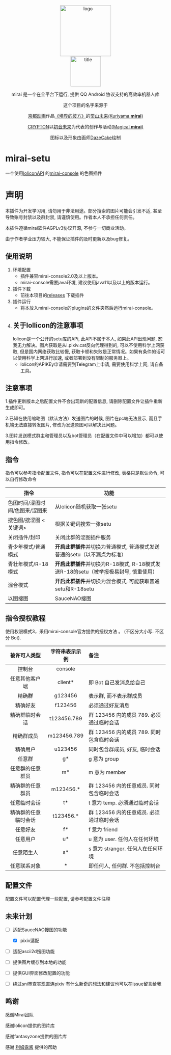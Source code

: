 <div align="center">
   <img width="160" src="doc/mirai.png" alt="logo"></br>

   <img width="95" src="doc/mirai.svg" alt="title">

mirai 是一个在全平台下运行, 提供 QQ Android 协议支持的高效率机器人库

这个项目的名字来源于
<p><a href = "http://www.kyotoanimation.co.jp/">京都动画</a>作品<a href = "https://zh.moegirl.org.cn/zh-hans/%E5%A2%83%E7%95%8C%E7%9A%84%E5%BD%BC%E6%96%B9">《境界的彼方》</a>的<a href = "https://zh.moegirl.org.cn/zh-hans/%E6%A0%97%E5%B1%B1%E6%9C%AA%E6%9D%A5">栗山未来(Kuriyama <b>mirai</b>)</a></p>
<p><a href = "https://www.crypton.co.jp/">CRYPTON</a>以<a href = "https://www.crypton.co.jp/miku_eng">初音未来</a>为代表的创作与活动<a href = "https://magicalmirai.com/2019/index_en.html">(Magical <b>mirai</b>)</a></p>
图标以及形象由画师<a href = "https://github.com/DazeCake">DazeCake</a>绘制
</div>

# mirai-setu

一个使用[loliconAPI](https://api.lolicon.app/#/setu) 的[mirai-console](https://github.com/mamoe/mirai-console) 的色图插件

# 声明

本插件为开发学习用, 请勿用于非法用途。部分搜索的图片可能会引发不适, 甚至导致账号封禁以及群封禁, 请谨慎使用。作者本人不承担任何责任。

本插件遵循mirai软件AGPLv3协议开源, 不参与一切商业活动。

由于作者学业压力较大, 不能保证插件的及时更新以及bug修复。

## 使用说明

1. 环境配置
   - 插件兼容mirai-console2.0及以上版本。
   - mirai-console需要java环境, 建议使用java11以及以上的版本运行。
2. 插件下载
   - 前往本项目的[releases](https://github.com/meaningtree/mirai-setu/releases) 下载插件
3. 插件运行
   - 将本放入mirai-console的plugins的文件夹然后运行mirai-console。
4. 关于lollicon的注意事项
   -
   lolicon是一个公开的setu库的APi, 此API不属于本人, 如果此API出现问题, 恕我无力解决。图片获取是从i.pixiv.cat反向代理得到的, 可以不使用科学上网获取, 但是国内网络获取比较慢,
   获取卡顿和失败是正常情况。如果有条件的话可以使用科学上网进行加速, 或者部署到没有限制的服务器上。
   - lolicon的APIKEy申请需要到Telegram上申请, 需要使用科学上网, 请自备工具。

## 注意事项

1.插件更新版本之后配置文件不会出现新的配置信息, 请删除配置文件让插件重新生成即可。

2.已知在使用缩略图（默认方法）发送图片的时候, 图片在pc端无法显示, 而且手机端无法直接转发图片, 修改为发送原图可以解决此问题。

3.图片发送模式群主和管理员以及bot管理员（在配置文件中可以增加）都可以使用指令修改。

## 指令

指令可以参考指令配置文件, 指令可以在配置文件进行修改, 表格只是默认命令, 可以自行修改命令

|  指令   | 功能  |
|  ----  | ----  |
| 色图时间/涩图时间/色图来/涩图来  | 从lolicon随机获取一张setu |
| 搜色图/搜涩图 <关键词>  | 根据关键词搜索一张setu |
| 关闭插件/封印 | 关闭此群的涩图插件服务 |
| 青少年模式/普通模式 | **开启此群插件**并切换为普通模式, 普通模式发送普通的setu（以不漏点为标准）|
| 青壮年模式/R-18模式 | **开启此群插件**并切换为R-18模式, R-18模式发送R-18的setu（被举报极易封号, 慎重使用） |
| 混合模式 | **开启此群插件**并切换为混合模式, 可能获取普通setu和R-18setu |
| 以图搜图 | SauceNAO搜图 |

## 指令授权教程

使用权限模式3，采用mirai-console官方提供的授权方法 。
(不区分大小写. 不区分 Bot).

|    被许可人类型    | 字符串表示示例 | 备注                                 |
|:----------------:|:-----------:|:------------------------------------|
|      控制台       |   console   |                                     |
|   任意其他客户端    |   client*   | 即 Bot 自己发消息给自己                |
|      精确群       |   g123456   | 表示群, 而不表示群成员                  |
|      精确好友      |   f123456   | 必须通过好友消息                       |
|   精确群临时会话    | t123456.789 | 群 123456 内的成员 789. 必须通过临时会话 |
|     精确群成员     | m123456.789 | 群 123456 内的成员 789. 同时包含临时会话 |
|      精确用户      |   u123456   | 同时包含群成员, 好友, 临时会话           |
|      任意群       |     g\*     | g 意为 group                         |
|  任意群的任意群员   |     m\*     | m 意为 member                        |
|  精确群的任意群员   | m123456.\*  | 群 123456 内的任意成员. 同时包含临时会话  |
|    任意临时会话    |     t\*      | t 意为 temp. 必须通过临时会话          |
| 精确群的任意临时会话 | t123456.\*  | 群 123456 内的任意成员. 必须通过临时会话  |
|      任意好友      |     f\*     | f 意为 friend                       |
|      任意用户      |     u\*     | u 意为 user. 任何人在任何环境           |
|     任意陌生人     |     s\*     | s 意为 stranger. 任何人在任何环境       |
|    任意联系对象    |      \*      | 即任何人, 任何群. 不包括控制台           |

## 配置文件

配置文件可以配置代理一些配置, 请参考配置文件注释

## 未来计划

- [ ] 适配SauceNAO搜图的功能

   - [x] pixiv适配
- [ ] 适配ascii2d搜图功能
- [ ] 提供图片缓存到本地的功能
- [ ] 提供GUI界面修改配置的功能
- [ ] 绕过sni审查实现直连pixiv 有什么新奇的想法和建议也可以在issue留言给我

## 鸣谢

感谢Mirai团队

感谢lolicon提供的图片库

感谢fantasyzone提供的图片库

感谢 [利姆露酱](https://github.com/RimuruChan) 提供的帮助
